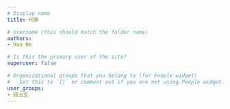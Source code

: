 ```yaml
---
# Display name
title: 何昊

# Username (this should match the folder name)
authors:
- Hao He

# Is this the primary user of the site?
superuser: false

# Organizational groups that you belong to (for People widget)
#   Set this to `[]` or comment out if you are not using People widget.
user_groups:
- 硕士生
---
```


